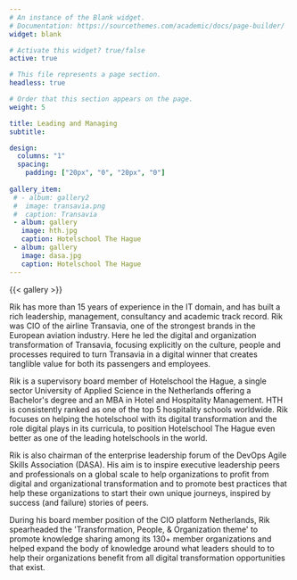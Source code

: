 ```yaml
---
# An instance of the Blank widget.
# Documentation: https://sourcethemes.com/academic/docs/page-builder/
widget: blank

# Activate this widget? true/false
active: true

# This file represents a page section.
headless: true

# Order that this section appears on the page.
weight: 5

title: Leading and Managing
subtitle:

design:
  columns: "1"
  spacing:
    padding: ["20px", "0", "20px", "0"]
    
gallery_item:
 # - album: gallery2
 #  image: transavia.png
 #  caption: Transavia
 - album: gallery
   image: hth.jpg
   caption: Hotelschool The Hague
 - album: gallery
   image: dasa.jpg
   caption: Hotelschool The Hague   
---
```


{{< gallery >}}

Rik has more than 15 years of experience in the IT domain, and has built a rich leadership, management, consultancy and academic track record. Rik was CIO of the airline Transavia, one of the strongest brands in the European aviation industry. Here he led the digital and organization transformation of Transavia, focusing explicitly on the culture, people and processes required to turn Transavia in a digital winner that creates tanglible value for both its passengers and employees.

Rik is a supervisory board member of Hotelschool the Hague, a single sector University of Applied Science in the Netherlands offering a Bachelor's degree and an MBA in Hotel and Hospitality Management. HTH is consistently ranked as one of the top 5 hospitality schools worldwide. Rik focuses on helping the hotelschool with its digital transformation and the role digital plays in its curricula, to position Hotelschool The Hague even better as one of the leading hotelschools in the world.

Rik is also chairman of the enterprise leadership forum of the DevOps Agile Skills Association (DASA). His aim is to inspire executive leadership peers and professionals on a global scale to help organizations to profit from digital and organizational transformation and to promote best practices that help these organizations to start their own unique journeys, inspired by success (and failure) stories of peers.

During his board member position of the CIO platform Netherlands, Rik spearheaded the 'Transformation, People, & Organization theme' to promote knowledge sharing among its 130+ member organizations and helped expand the body of knowledge around what leaders should to to help their organizations benefit from all digital transformation opportunities that exist.






